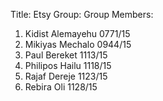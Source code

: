 Title: Etsy
Group: 
Group Members:
1. Kidist Alemayehu     0771/15
2. Mikiyas Mechalo      0944/15
3. Paul Bereket         1113/15
4. Philipos Hailu       1118/15
5. Rajaf Dereje         1123/15
6. Rebira Oli           1128/15
